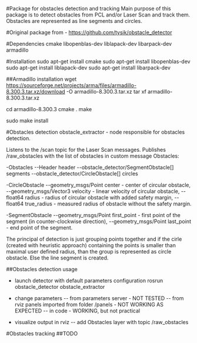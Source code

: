 #Package for obstacles detection and tracking
Main purpose of this package is to detect obstacles from PCL and/or Laser Scan and track them. Obstacles are represented as line segments and circles. 

#Original package from - https://github.com/tysik/obstacle_detector

#Dependencies
cmake
libopenblas-dev 
liblapack-dev 
libarpack-dev
armadillo 

#Installation
sudo apt-get install cmake
sudo apt-get install libopenblas-dev
sudo apt-get install liblapack-dev
sudo apt-get install libarpack-dev

##Armadillo installation
wget https://sourceforge.net/projects/arma/files/armadillo-8.300.3.tar.xz/download -O armadillo-8.300.3.tar.xz
tar xf armadillo-8.300.3.tar.xz

cd armadillo-8.300.3
cmake .
make

sudo make install


#Obstacles detection
obstacle_extractor - node responsible for obstacles detection.

Listens to the /scan topic for the Laser Scan messages.
Publishes /raw_obstacles with the list of obstacles in custom message Obstacles:

-Obstacles
--Header header
--obstacle_detector/SegmentObstacle[] segments
--obstacle_detector/CircleObstacle[] circles

-CircleObstacle
--geometry_msgs/Point center - center of circular obstacle,
--geometry_msgs/Vector3 velocity - linear velocity of circular obstacle,
--float64 radius - radius of circular obstacle with added safety margin,
--float64 true_radius - measured radius of obstacle without the safety margin.

-SegmentObstacle
--geometry_msgs/Point first_point - first point of the segment (in counter-clockwise direction),
--geometry_msgs/Point last_point - end point of the segment.

The principal of detection is just grouping points together and if the cirle (created with heuristic approach) containing the points is smaller than maximal user defined radius, than the group is represented as circle obstacle. Else the line segment is created.


##Obstacles detection usage
- launch detector with default parameters configuration
rosrun obstacle_detector obstacle_extractor 

- change parameters 
-- from parameters server  - NOT TESTED
-- from rviz panels imported from folder /panels - NOT WORKING AS EXPECTED
-- in code - WORKING, but not practical

- visualize output in rviz
-- add Obstacles layer with topic /raw_obstacles


#Obstacles tracking
##TODO
